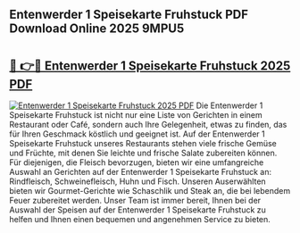 ## Entenwerder 1 Speisekarte Fruhstuck PDF Download Online 2025 9MPU5

# <h2><a href="http://gc8vdw3.nevu.top/?p=Entenwerder+1+Speisekarte+Fruhstuck">🔗 👉🔴 Entenwerder 1 Speisekarte Fruhstuck 2025 PDF</a></h2>

[![Entenwerder 1 Speisekarte Fruhstuck 2025 PDF](https://i.imgur.com/dBaPXMq.png)](http://gc8vdw3.nevu.top/?p=Entenwerder+1+Speisekarte+Fruhstuck)
Die Entenwerder 1 Speisekarte Fruhstuck ist nicht nur eine Liste von Gerichten in einem Restaurant oder Café, sondern auch Ihre Gelegenheit, etwas zu finden, das für Ihren Geschmack köstlich und geeignet ist. Auf der Entenwerder 1 Speisekarte Fruhstuck unseres Restaurants stehen viele frische Gemüse und Früchte, mit denen Sie leichte und frische Salate zubereiten können. Für diejenigen, die Fleisch bevorzugen, bieten wir eine umfangreiche Auswahl an Gerichten auf der Entenwerder 1 Speisekarte Fruhstuck an: Rindfleisch, Schweinefleisch, Huhn und Fisch. Unseren Auserwählten bieten wir Gourmet-Gerichte wie Schaschlik und Steak an, die bei lebendem Feuer zubereitet werden. Unser Team ist immer bereit, Ihnen bei der Auswahl der Speisen auf der Entenwerder 1 Speisekarte Fruhstuck zu helfen und Ihnen einen bequemen und angenehmen Service zu bieten.
